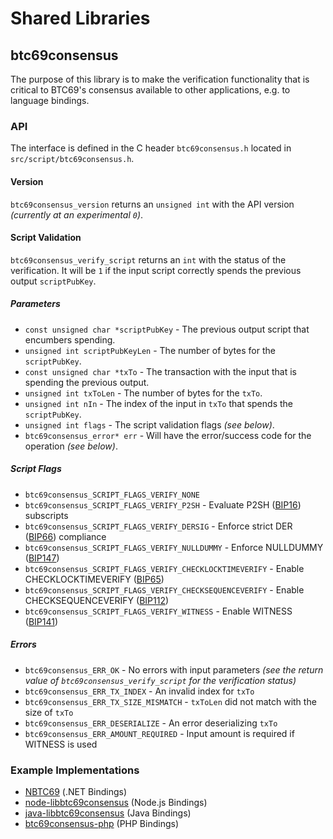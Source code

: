 Shared Libraries
================

## btc69consensus

The purpose of this library is to make the verification functionality that is critical to BTC69's consensus available to other applications, e.g. to language bindings.

### API

The interface is defined in the C header `btc69consensus.h` located in  `src/script/btc69consensus.h`.

#### Version

`btc69consensus_version` returns an `unsigned int` with the API version *(currently at an experimental `0`)*.

#### Script Validation

`btc69consensus_verify_script` returns an `int` with the status of the verification. It will be `1` if the input script correctly spends the previous output `scriptPubKey`.

##### Parameters
- `const unsigned char *scriptPubKey` - The previous output script that encumbers spending.
- `unsigned int scriptPubKeyLen` - The number of bytes for the `scriptPubKey`.
- `const unsigned char *txTo` - The transaction with the input that is spending the previous output.
- `unsigned int txToLen` - The number of bytes for the `txTo`.
- `unsigned int nIn` - The index of the input in `txTo` that spends the `scriptPubKey`.
- `unsigned int flags` - The script validation flags *(see below)*.
- `btc69consensus_error* err` - Will have the error/success code for the operation *(see below)*.

##### Script Flags
- `btc69consensus_SCRIPT_FLAGS_VERIFY_NONE`
- `btc69consensus_SCRIPT_FLAGS_VERIFY_P2SH` - Evaluate P2SH ([BIP16](https://github.com/bitcoin/bips/blob/master/bip-0016.mediawiki)) subscripts
- `btc69consensus_SCRIPT_FLAGS_VERIFY_DERSIG` - Enforce strict DER ([BIP66](https://github.com/bitcoin/bips/blob/master/bip-0066.mediawiki)) compliance
- `btc69consensus_SCRIPT_FLAGS_VERIFY_NULLDUMMY` - Enforce NULLDUMMY ([BIP147](https://github.com/bitcoin/bips/blob/master/bip-0147.mediawiki))
- `btc69consensus_SCRIPT_FLAGS_VERIFY_CHECKLOCKTIMEVERIFY` - Enable CHECKLOCKTIMEVERIFY ([BIP65](https://github.com/bitcoin/bips/blob/master/bip-0065.mediawiki))
- `btc69consensus_SCRIPT_FLAGS_VERIFY_CHECKSEQUENCEVERIFY` - Enable CHECKSEQUENCEVERIFY ([BIP112](https://github.com/bitcoin/bips/blob/master/bip-0112.mediawiki))
- `btc69consensus_SCRIPT_FLAGS_VERIFY_WITNESS` - Enable WITNESS ([BIP141](https://github.com/bitcoin/bips/blob/master/bip-0141.mediawiki))

##### Errors
- `btc69consensus_ERR_OK` - No errors with input parameters *(see the return value of `btc69consensus_verify_script` for the verification status)*
- `btc69consensus_ERR_TX_INDEX` - An invalid index for `txTo`
- `btc69consensus_ERR_TX_SIZE_MISMATCH` - `txToLen` did not match with the size of `txTo`
- `btc69consensus_ERR_DESERIALIZE` - An error deserializing `txTo`
- `btc69consensus_ERR_AMOUNT_REQUIRED` - Input amount is required if WITNESS is used

### Example Implementations
- [NBTC69](https://github.com/NicolasDorier/NBTC69/blob/master/NBTC69/Script.cs#L814) (.NET Bindings)
- [node-libbtc69consensus](https://github.com/bitpay/node-libbtc69consensus) (Node.js Bindings)
- [java-libbtc69consensus](https://github.com/dexX7/java-libbtc69consensus) (Java Bindings)
- [btc69consensus-php](https://github.com/Bit-Wasp/btc69consensus-php) (PHP Bindings)
